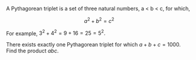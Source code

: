 A Pythagorean triplet is a set of three natural numbers, a < b < c, for which,

$$a^2 + b^2 = c^2$$

For example, $3^2 + 4^2 = 9 + 16 = 25 = 5^2.$

There exists exactly one Pythagorean triplet for which $a + b + c = 1000.$
Find the product *abc*.

